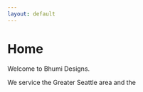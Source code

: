 ```yaml
---
layout: default
---
```


# Home

Welcome to Bhumi Designs. 

We service the Greater Seattle area and the 

